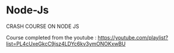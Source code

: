 # Node-Js

 CRASH COURSE ON NODE JS  
 
 Course completed from the youtube : https://youtube.com/playlist?list=PL4cUxeGkcC9jsz4LDYc6kv3ymONOKxwBU
